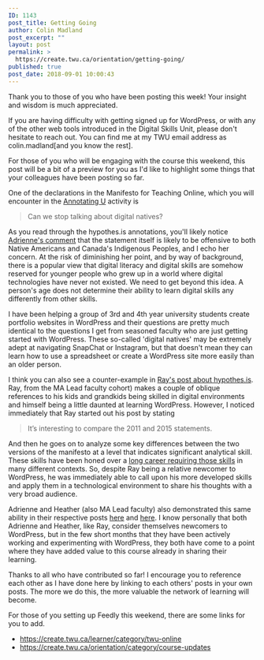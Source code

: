 ```yaml
---
ID: 1143
post_title: Getting Going
author: Colin Madland
post_excerpt: ""
layout: post
permalink: >
  https://create.twu.ca/orientation/getting-going/
published: true
post_date: 2018-09-01 10:00:43
---
```

Thank you to those of you who have been posting this week! Your insight and wisdom is much appreciated.

If you are having difficulty with getting signed up for WordPress, or with any of the other web tools introduced in the Digital Skills Unit, please don't hesitate to reach out. You can find me at my TWU email address as colin.madland[and you know the rest].

For those of you who will be engaging with the course this weekend, this post will be a bit of a preview for you as I'd like to highlight some things that your colleagues have been posting so far.

One of the declarations in the Manifesto for Teaching Online, which you will encounter in the <a href="https://create.twu.ca/orientation/digital-skills/annotating-u/" target="_blank" rel="noopener">Annotating U</a> activity is
<blockquote>Can we stop talking about digital natives?</blockquote>
As you read through the hypothes.is annotations, you'll likely notice <a href="https://hyp.is/E7CXoidGEeiJsQPJFNWI7g/onlineteachingmanifesto.wordpress.com/the-text/">Adrienne's comment</a> that the statement itself is likely to be offensive to both Native Americans and Canada's Indigenous Peoples, and I echo her concern. At the risk of diminishing her point, and by way of background, there is a popular view that digital literacy and digital skills are somehow reserved for younger people who grew up in a world where digital technologies have never not existed. We need to get beyond this idea. A person's age does not determine their ability to learn digital skills any differently from other skills.

I have been helping a group of 3rd and 4th year university students create portfolio websites in WordPress and their questions are pretty much identical to the questions I get from seasoned faculty who are just getting started with WordPress. These so-called 'digital natives' may be extremely adept at navigating SnapChat or Instagram, but that doesn't mean they can learn how to use a spreadsheet or create a WordPress site more easily than an older person.

I think you can also see a counter-example in <a href="https://create.twu.ca/frommyperch/2018/03/15/reflections-on-using-hypothes-is/" target="_blank" rel="noopener">Ray's post about hypothes.is</a>. Ray, from the MA Lead faculty cohort) makes a couple of oblique references to his kids and grandkids being skilled in digital environments and himself being a little daunted at learning WordPress. However, I noticed immediately that Ray started out his post by stating
<blockquote>It’s interesting to compare the 2011 and 2015 statements.</blockquote>
And then he goes on to analyze some key differences between the two versions of the manifesto at a level that indicates significant analytical skill. These skills have been honed over a <a href="https://create.twu.ca/frommyperch/2018/03/15/my-introduction/" target="_blank" rel="noopener">long career requiring those skills</a> in many different contexts. So, despite Ray being a relative newcomer to WordPress, he was immediately able to call upon his more developed skills and apply them in a technological environment to share his thoughts with a very broad audience.

Adrienne and Heather (also MA Lead faculty) also demonstrated this same ability in their respective posts <a href="https://create.twu.ca/learner/2018/03/14/hypothes-is-in-action/" target="_blank" rel="noopener">here</a> and <a href="https://create.twu.ca/drheatherstrong/2018/03/14/curating-u-reflection/" target="_blank" rel="noopener">here</a>. I know personally that both Adrienne and Heather, like Ray, consider themselves newcomers to WordPress, but in the few short months that they have been actively working and experimenting with WordPress, they both have come to a point where they have added value to this course already in sharing their learning.

Thanks to all who have contributed so far! I encourage you to reference each other as I have done here by linking to each others' posts in your own posts. The more we do this, the more valuable the network of learning will become.

For those of you setting up Feedly this weekend, there are some links for you to add.
<ul>
 	<li><a href="https://create.twu.ca/learner/category/twu-online">https://create.twu.ca/learner/category/twu-online</a></li>
 	<li><a href="https://create.twu.ca/orientation/category/course-updates">https://create.twu.ca/orientation/category/course-updates</a></li>
</ul>